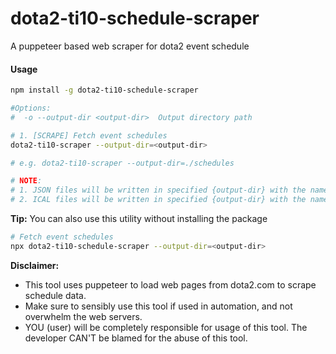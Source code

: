 # dota2-ti10-schedule-scraper
A puppeteer based web scraper for dota2 event schedule

#### Usage

````bash
npm install -g dota2-ti10-schedule-scraper
````

````bash
#Options:
#  -o --output-dir <output-dir>  Output directory path

# 1. [SCRAPE] Fetch event schedules
dota2-ti10-scraper --output-dir=<output-dir>

# e.g. dota2-ti10-scraper --output-dir=./schedules

# NOTE:
# 1. JSON files will be written in specified {output-dir} with the name 'dota2-ti10-schedule.json'
# 2. ICAL files will be written in specified {output-dir} with the name 'dota2-ti10-schedule.ical'
````

**Tip:** You can also use this utility without installing the package

````bash
# Fetch event schedules
npx dota2-ti10-schedule-scraper --output-dir=<output-dir>
````


**Disclaimer:**
- This tool uses puppeteer to load web pages from dota2.com to scrape schedule data.
- Make sure to sensibly use this tool if used in automation, and not overwhelm the web servers.
- YOU (user) will be completely responsible for usage of this tool. The developer CAN'T be blamed for the abuse of this tool.